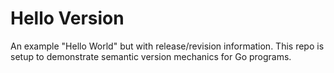 # Hello Version

An example "Hello World" but with release/revision information.
This repo is setup to demonstrate semantic version mechanics for Go programs.
